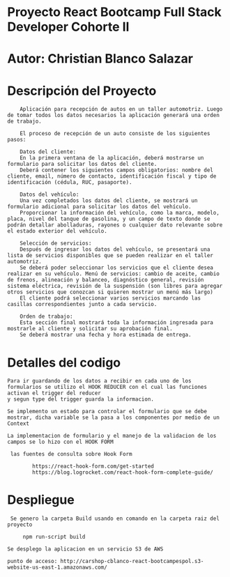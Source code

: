 

# Proyecto React Bootcamp Full Stack Developer Cohorte II 

# Autor: Christian Blanco Salazar


# Descripción del Proyecto

        Aplicación para recepción de autos en un taller automotriz. Luego de tomar todos los datos necesarios la aplicación generará una orden de trabajo.

		El proceso de recepción de un auto consiste de los siguientes pasos:

		Datos del cliente:
		En la primera ventana de la aplicación, deberá mostrarse un formulario para solicitar los datos del cliente.
		Deberá contener los siguientes campos obligatorios: nombre del cliente, email, número de contacto, identificación fiscal y tipo de identificación (cédula, RUC, pasaporte).

		Datos del vehículo:
		Una vez completados los datos del cliente, se mostrará un formulario adicional para solicitar los datos del vehículo.
		Proporcionar la información del vehículo, como la marca, modelo, placa, nivel del tanque de gasolina, y un campo de texto donde se podrán detallar abolladuras, rayones o cualquier dato relevante sobre el estado exterior del vehículo.

		Selección de servicios:
		Después de ingresar los datos del vehículo, se presentará una lista de servicios disponibles que se pueden realizar en el taller automotriz.
		Se deberá poder seleccionar los servicios que el cliente desea realizar en su vehículo. Menú de servicios: cambio de aceite, cambio de frenos, alineación y balanceo, diagnóstico general, revisión sistema eléctrica, revisión de la suspensión (son libres para agregar otros servicios que conozcan si quieren mostrar un menú más largo)
		El cliente podrá seleccionar varios servicios marcando las casillas correspondientes junto a cada servicio.

		Orden de trabajo:
		Esta sección final mostrará toda la información ingresada para mostrarle al cliente y solicitar su aprobación final.
		Se deberá mostrar una fecha y hora estimada de entrega.


# Detalles del codigo

    Para ir guardando de los datos a recibir en cada uno de los formularios se utilizo el HOOK REDUCER con el cual las funciones activan el trigger del reducer
    y segun type del trigger guarda la informacion.

    Se implemento un estado para controlar el formulario que se debe mostrar, dicha variable se la pasa a los componentes por medio de un Context 

    La implementacion de formulario y el manejo de la validacion de los campos se lo hizo con el HOOK FORM 

     las fuentes de consulta sobre Hook Form

            https://react-hook-form.com/get-started
            https://blog.logrocket.com/react-hook-form-complete-guide/

# Despliegue

	 Se genero la carpeta Build usando en comando en la carpeta raiz del proyecto
   
         npm run-script build

    Se desplego la aplicacion en un servicio S3 de AWS 

    punto de acceso: http://carshop-cblanco-react-bootcampespol.s3-website-us-east-1.amazonaws.com/



  







